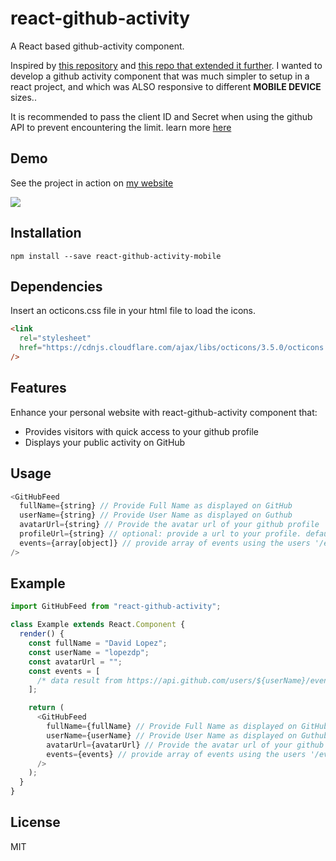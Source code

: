 # react-github-activity

A React based github-activity component.

Inspired by [this repository](https://github.com/caseyscarborough/github-activity) and [this repo that extended it further](https://github.com/piotrromanowski/react-github-activity). I wanted to develop a github activity component that was much simpler to setup in a react project, and which was ALSO responsive to different **MOBILE DEVICE** sizes..

It is recommended to pass the client ID and Secret when using the github API to prevent encountering the limit. learn more [here](https://developer.github.com/v3/#oauth2-keysecret)

## Demo

See the project in action on [my website](https://davidplopez.com)

![](http://i.imgur.com/M9ntwJS.png)

## Installation

`npm install --save react-github-activity-mobile`

## Dependencies

Insert an octicons.css file in your html file to load the icons.

```html
<link
  rel="stylesheet"
  href="https://cdnjs.cloudflare.com/ajax/libs/octicons/3.5.0/octicons.min.css"
/>
```

## Features

Enhance your personal website with react-github-activity component that:

- Provides visitors with quick access to your github profile
- Displays your public activity on GitHub

## Usage

```js
<GitHubFeed
  fullName={string} // Provide Full Name as displayed on GitHub
  userName={string} // Provide User Name as displayed on Guthub
  avatarUrl={string} // Provide the avatar url of your github profile
  profileUrl={string} // optional: provide a url to your profile. default -> https://github.com/${userName}
  events={array[object]} // provide array of events using the users '/events' endpoint of github api
/>
```

## Example

```js
import GitHubFeed from "react-github-activity";

class Example extends React.Component {
  render() {
    const fullName = "David Lopez";
    const userName = "lopezdp";
    const avatarUrl = "";
    const events = [
      /* data result from https://api.github.com/users/${userName}/events */
    ];

    return (
      <GitHubFeed
        fullName={fullName} // Provide Full Name as displayed on GitHub
        userName={userName} // Provide User Name as displayed on Guthub
        avatarUrl={avatarUrl} // Provide the avatar url of your github profile
        events={events} // provide array of events using the users '/events' endpoint of github api
      />
    );
  }
}
```

## License

MIT
